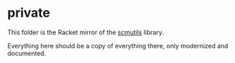 private
=======

This folder is the Racket mirror of the [scmutils](http://groups.csail.mit.edu/mac/users/gjs/6946/linux-install.htm) library.

Everything here should be a copy of everything there, only modernized and documented.

